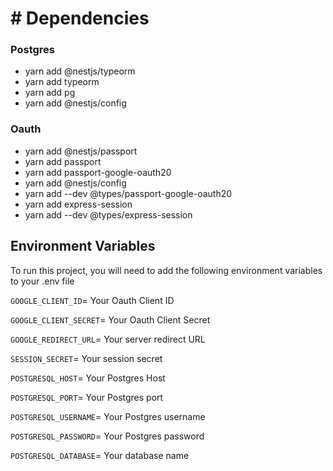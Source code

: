 # # Dependencies

### Postgres

- yarn add @nestjs/typeorm
- yarn add typeorm
- yarn add pg
- yarn add @nestjs/config

### Oauth

- yarn add @nestjs/passport
- yarn add passport
- yarn add passport-google-oauth20
- yarn add @nestjs/config
- yarn add --dev @types/passport-google-oauth20
- yarn add express-session
- yarn add --dev @types/express-session

## Environment Variables

To run this project, you will need to add the following environment variables to your .env file

`GOOGLE_CLIENT_ID`= Your Oauth Client ID

`GOOGLE_CLIENT_SECRET`= Your Oauth Client Secret

`GOOGLE_REDIRECT_URL`= Your server redirect URL

`SESSION_SECRET`= Your session secret

`POSTGRESQL_HOST`= Your Postgres Host

`POSTGRESQL_PORT`= Your Postgres port

`POSTGRESQL_USERNAME`= Your Postgres username

`POSTGRESQL_PASSWORD`= Your Postgres password

`POSTGRESQL_DATABASE`= Your database name
